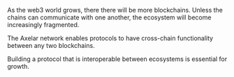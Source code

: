 As the web3 world grows, there there will be more blockchains. Unless the chains can communicate with one another, the ecosystem will become increasingly fragmented.

The Axelar network enables protocols to have cross-chain functionality between any two blockchains.

Building a protocol that is interoperable between ecosystems is essential for growth.

